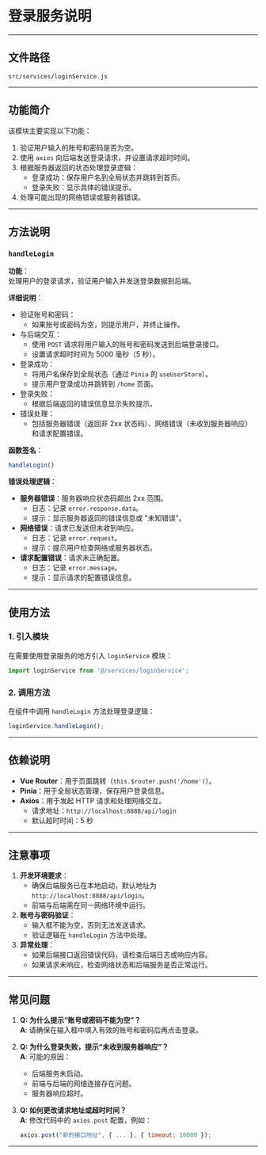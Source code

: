 # 登录服务说明


---

## 文件路径
`src/services/loginService.js`

---

## 功能简介

该模块主要实现以下功能：
1. 验证用户输入的账号和密码是否为空。
2. 使用 `axios` 向后端发送登录请求，并设置请求超时时间。
3. 根据服务器返回的状态处理登录逻辑：
   - 登录成功：保存用户名到全局状态并跳转到首页。
   - 登录失败：显示具体的错误提示。
4. 处理可能出现的网络错误或服务器错误。

---

## 方法说明

### `handleLogin`
**功能**：  
处理用户的登录请求，验证用户输入并发送登录数据到后端。

**详细说明**：
- 验证账号和密码：
  - 如果账号或密码为空，则提示用户，并终止操作。
- 与后端交互：
  - 使用 `POST` 请求将用户输入的账号和密码发送到后端登录接口。
  - 设置请求超时时间为 5000 毫秒（5 秒）。
- 登录成功：
  - 将用户名保存到全局状态（通过 `Pinia` 的 `useUserStore`）。
  - 提示用户登录成功并跳转到 `/home` 页面。
- 登录失败：
  - 根据后端返回的错误信息显示失败提示。
- 错误处理：
  - 包括服务器错误（返回非 2xx 状态码）、网络错误（未收到服务器响应）和请求配置错误。

**函数签名**：
```javascript
handleLogin()
```

**错误处理逻辑**：
- **服务器错误**：服务器响应状态码超出 2xx 范围。
  - 日志：记录 `error.response.data`。
  - 提示：显示服务器返回的错误信息或 "未知错误"。
- **网络错误**：请求已发送但未收到响应。
  - 日志：记录 `error.request`。
  - 提示：提示用户检查网络或服务器状态。
- **请求配置错误**：请求未正确配置。
  - 日志：记录 `error.message`。
  - 提示：显示请求的配置错误信息。

---

## 使用方法

### 1. 引入模块
在需要使用登录服务的地方引入 `loginService` 模块：
```javascript
import loginService from '@/services/loginService';
```

### 2. 调用方法
在组件中调用 `handleLogin` 方法处理登录逻辑：
```javascript
loginService.handleLogin();
```

---

## 依赖说明

- **Vue Router**：用于页面跳转（`this.$router.push('/home')`）。
- **Pinia**：用于全局状态管理，保存用户登录信息。
- **Axios**：用于发起 HTTP 请求和处理网络交互。
  - 请求地址：`http://localhost:8888/api/login`
  - 默认超时时间：5 秒

---

## 注意事项

1. **开发环境要求**：
   - 确保后端服务已在本地启动，默认地址为 `http://localhost:8888/api/login`。
   - 前端与后端需在同一网络环境中运行。
2. **账号与密码验证**：
   - 输入框不能为空，否则无法发送请求。
   - 验证逻辑在 `handleLogin` 方法中处理。
3. **异常处理**：
   - 如果后端接口返回错误代码，请检查后端日志或响应内容。
   - 如果请求未响应，检查网络状态和后端服务是否正常运行。

---

## 常见问题

1. **Q: 为什么提示“账号或密码不能为空”？**  
   **A**: 请确保在输入框中填入有效的账号和密码后再点击登录。

2. **Q: 为什么登录失败，提示“未收到服务器响应”？**  
   **A**: 可能的原因：
   - 后端服务未启动。
   - 前端与后端的网络连接存在问题。
   - 服务器响应超时。

3. **Q: 如何更改请求地址或超时时间？**  
   **A**: 修改代码中的 `axios.post` 配置，例如：
   ```javascript
   axios.post("新的接口地址", { ... }, { timeout: 10000 });
   ```

---
